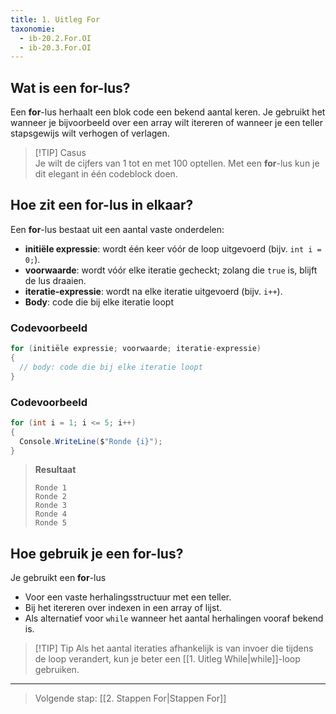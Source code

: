 ```yaml
---
title: 1. Uitleg For  
taxonomie:
  - ib-20.2.For.OI
  - ib-20.3.For.OI
---
```


## Wat is een for-lus?
Een **for**-lus herhaalt een blok code een bekend aantal keren. Je gebruikt het wanneer je bijvoorbeeld over een array wilt itereren of wanneer je een teller stapsgewijs wilt verhogen of verlagen.

> [!TIP] Casus  
> Je wilt de cijfers van 1 tot en met 100 optellen. Met een **for**-lus kun je dit elegant in één codeblock doen.

## Hoe zit een for-lus in elkaar?
Een **for**-lus bestaat uit een aantal vaste onderdelen:
- **initiële expressie**: wordt één keer vóór de loop uitgevoerd (bijv. `int i = 0;`).
- **voorwaarde**: wordt vóór elke iteratie gecheckt; zolang die `true` is, blijft de lus draaien.
- **iteratie-expressie**: wordt na elke iteratie uitgevoerd (bijv. `i++`).
- **Body**: code die bij elke iteratie loopt

### Codevoorbeeld
```csharp
for (initiële expressie; voorwaarde; iteratie-expressie)
{
  // body: code die bij elke iteratie loopt
}
```

### Codevoorbeeld
```csharp
for (int i = 1; i <= 5; i++)
{
  Console.WriteLine($"Ronde {i}");
}
```

> **Resultaat**
> ```
> Ronde 1
> Ronde 2
> Ronde 3
> Ronde 4
> Ronde 5
> ```

## Hoe gebruik je een for-lus?
Je gebruikt een **for**-lus
- Voor een vaste herhalingsstructuur met een teller.
- Bij het itereren over indexen in een array of lijst.
- Als alternatief voor `while` wanneer het aantal herhalingen vooraf bekend is.

> [!TIP] Tip
> Als het aantal iteraties afhankelijk is van invoer die tijdens de loop verandert, kun je beter een [[1. Uitleg While|while]]-loop gebruiken.

---

> Volgende stap: [[2. Stappen For|Stappen For]]
